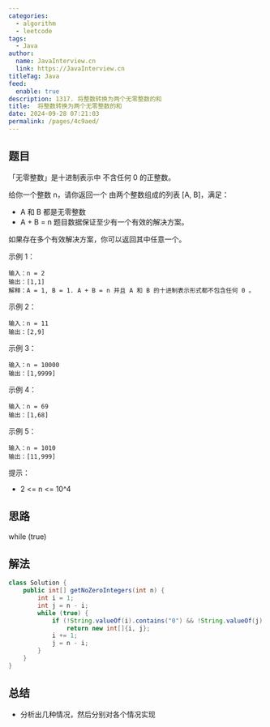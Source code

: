 ```yaml
---
categories: 
  - algorithm
  - leetcode
tags: 
  - Java
author: 
  name: JavaInterview.cn
  link: https://JavaInterview.cn
titleTag: Java
feed: 
  enable: true
description: 1317. 将整数转换为两个无零整数的和
title:  将整数转换为两个无零整数的和
date: 2024-09-28 07:21:03
permalink: /pages/4c9aed/
---
```


## 题目

「无零整数」是十进制表示中 不含任何 0 的正整数。

给你一个整数 n，请你返回一个 由两个整数组成的列表 [A, B]，满足：

* A 和 B 都是无零整数
* A + B = n
题目数据保证至少有一个有效的解决方案。

如果存在多个有效解决方案，你可以返回其中任意一个。



示例 1：

    输入：n = 2
    输出：[1,1]
    解释：A = 1, B = 1. A + B = n 并且 A 和 B 的十进制表示形式都不包含任何 0 。
示例 2：

    输入：n = 11
    输出：[2,9]
示例 3：

    输入：n = 10000
    输出：[1,9999]
示例 4：

    输入：n = 69
    输出：[1,68]
示例 5：

    输入：n = 1010
    输出：[11,999]


提示：

* 2 <= n <= 10^4

## 思路

while (true)

## 解法
```java
class Solution {
    public int[] getNoZeroIntegers(int n) {
        int i = 1;
        int j = n - i;
        while (true) {
            if (!String.valueOf(i).contains("0") && !String.valueOf(j).contains("0"))
                return new int[]{i, j};
            i += 1;
            j = n - i;
        }
    }
}

```

## 总结

- 分析出几种情况，然后分别对各个情况实现 

